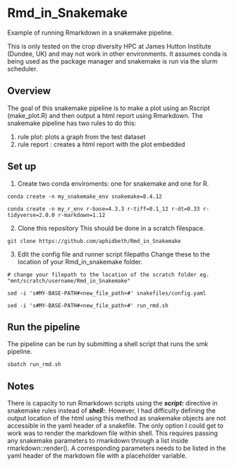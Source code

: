 # Rmd_in_Snakemake
Example of running Rmarkdown in a snakemake pipeline. 

This is only tested on the crop diversity HPC at James Hutton Institute (Dundee, UK) and may not work in other environments. It assumes conda is being used as the package manager and snakemake is run via the slurm scheduler. 

## Overview
The goal of this snakemake pipeline is to make a plot using an Rscript (make_plot.R) and then output a html report using Rmarkdown. The snakemake pipeline has two rules to do this: 
1. rule plot: plots a graph from the test dataset
2. rule report : creates a html report with the plot embedded

## Set up

1. Create two conda enviroments: one for snakemake and one for R.
```
conda create -n my_snakemake_env snakemake=8.4.12

conda create -n my_r_env r-base=4.3.3 r-tiff=0.1_12 r-dt=0.33 r-tidyverse=2.0.0 r-markdown=1.12

```

2. Clone this repository
This should be done in a scratch filespace.
```
git clone https://github.com/aphidbeth/Rmd_in_Snakemake
```

3. Edit the config file and runner script filepaths
Change these to the location of your Rmd_in_snakemake folder.
```
# change your filepath to the location of the scratch folder eg. "mnt/scratch/username/Rmd_in_Snakemake"

sed -i 's#MY-BASE-PATH#<new_file_path>#' snakefiles/config.yaml

sed -i 's#MY-BASE-PATH#<new_file_path>#' run_rmd.sh

```
  
## Run the pipeline
The pipeline can be run by submitting a shell script that runs the smk pipeline.
```
sbatch run_rmd.sh
```

## Notes

There is capacity to run Rmarkdown scripts using the ***script:*** directive in snakemake rules instead of ***shell:***. However, I had difficulty defining the output location of the html using this method as snakemake objects are not accessible in the yaml header of a snakefile. The only option I could get to work was to render the markdown file within shell. This requires passing any snakemake parameters to rmarkdown through a list inside rmarkdown::render(). A corresponding parameters needs to be listed in the yaml header of the markdown file with a placeholder variable. 
